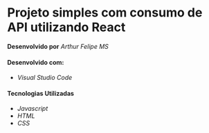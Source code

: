 # Projeto simples com consumo de API utilizando React

**Desenvolvido por** *Arthur Felipe MS*

#### Desenvolvido com:

* *Visual Studio Code*

#### Tecnologias Utilizadas

* *Javascript*
* *HTML*
* *CSS*
